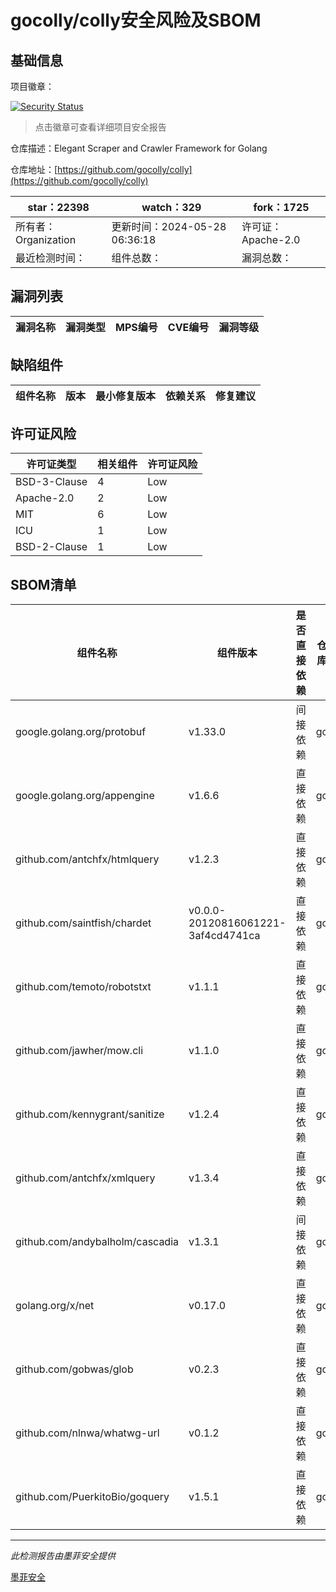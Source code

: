 # gocolly/colly安全风险及SBOM

## 基础信息

项目徽章：

[![Security Status](https://www.murphysec.com/platform3/v31/badge/1796247467550916608.svg)](https://www.murphysec.com/console/report/1724132425365147648/1796247467550916608)

> 点击徽章可查看详细项目安全报告

仓库描述：Elegant Scraper and Crawler Framework for Golang

仓库地址：[https://github.com/gocolly/colly](https://github.com/gocolly/colly)

| star：22398 | watch：329 | fork：1725 |
| ----------- | -------------- | ------------ |
| 所有者：Organization | 更新时间：2024-05-28 06:36:18 | 许可证：Apache-2.0 |
| 最近检测时间： | 组件总数： | 漏洞总数： |




## 漏洞列表

| 漏洞名称 | 漏洞类型 | MPS编号 | CVE编号 | 漏洞等级 |
| ------- | ------ | ------- | ------ | ----- |





## 缺陷组件

| 组件名称 | 版本 | 最小修复版本 | 依赖关系 | 修复建议 |
| -------- | ---- | ------------ | -------- | -------- |





## 许可证风险

| 许可证类型 | 相关组件 | 许可证风险 |
| ---------- | -------- | ---------- |
|BSD-3-Clause|4|Low|
|Apache-2.0|2|Low|
|MIT|6|Low|
|ICU|1|Low|
|BSD-2-Clause|1|Low|




## SBOM清单

| 组件名称 | 组件版本 | 是否直接依赖 | 仓库 |
| -------- | -------- | ------------ | ---- |
|google.golang.org/protobuf|v1.33.0|间接依赖|go|
|google.golang.org/appengine|v1.6.6|直接依赖|go|
|github.com/antchfx/htmlquery|v1.2.3|直接依赖|go|
|github.com/saintfish/chardet|v0.0.0-20120816061221-3af4cd4741ca|直接依赖|go|
|github.com/temoto/robotstxt|v1.1.1|直接依赖|go|
|github.com/jawher/mow.cli|v1.1.0|直接依赖|go|
|github.com/kennygrant/sanitize|v1.2.4|直接依赖|go|
|github.com/antchfx/xmlquery|v1.3.4|直接依赖|go|
|github.com/andybalholm/cascadia|v1.3.1|间接依赖|go|
|golang.org/x/net|v0.17.0|直接依赖|go|
|github.com/gobwas/glob|v0.2.3|直接依赖|go|
|github.com/nlnwa/whatwg-url|v0.1.2|直接依赖|go|
|github.com/PuerkitoBio/goquery|v1.5.1|直接依赖|go|


------

*此检测报告由墨菲安全提供*

[墨菲安全](www.murphysec.com)